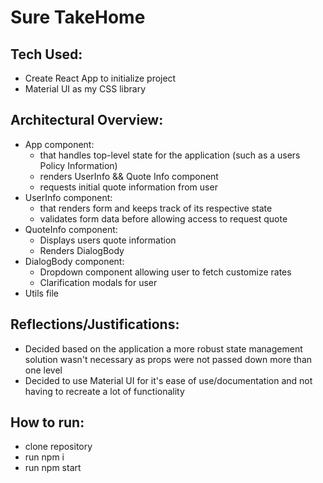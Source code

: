 # Sure TakeHome


## Tech Used:
- Create React App to initialize project
- Material UI as my CSS library


## Architectural Overview:
- App component:
  - that handles top-level state for the application (such as a users Policy Information)
  - renders UserInfo && Quote Info component
  - requests initial quote information from user
- UserInfo component:
  - that renders form and keeps track of its respective state
  - validates form data before allowing access to request quote
- QuoteInfo component:
  - Displays users quote information
  - Renders DialogBody 
- DialogBody component: 
  - Dropdown component allowing user to fetch customize rates
  - Clarification modals for user
- Utils file 


## Reflections/Justifications:
- Decided based on the application a more robust state management solution wasn't necessary as props were not passed down more than one level
- Decided to use Material UI for it's ease of use/documentation and not having to recreate a lot of functionality

## How to run:
- clone repository
- run npm i
- run npm start
